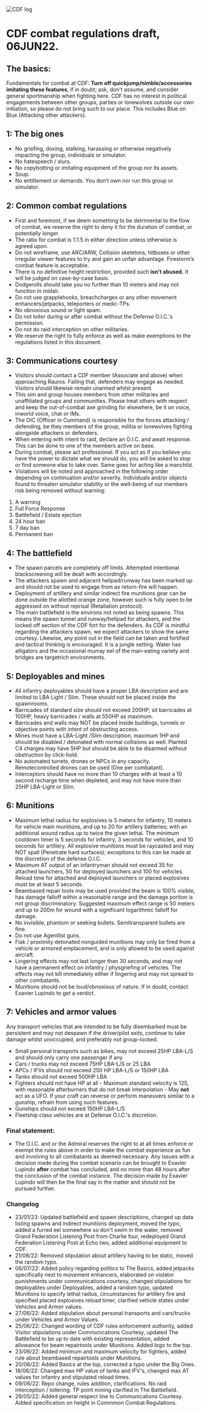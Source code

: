![CDF log](https://user-images.githubusercontent.com/81685693/175794254-183db228-385c-4fd4-a2fb-544b41a015c3.png)

# CDF combat regulations draft, 06JUN22.
## The basics:
Fundamentals for combat at CDF: **Turn off quickjump/nimble/accessories imitating these features**, if in doubt; ask, don't assume, and consider general sportmanship when fighting here. CDF has no interest in political engagements between other groups, parties or lonewolves outside our own initiation, so please do not bring such to our place. This includes Blue on Blue (Attacking other attackers).

## 1: The big ones
- No griefing, doxing, stalking, harassing or otherwise negatively impacting the group, individuals or simulator.
- No hatespeech / slurs.
- No copybotting or imitating equipment of the group nor its assets.
- Soup.
- No entitlement or demands. You don’t own nor run this group or simulator.

## 2: Common combat regulations
- First and foremost, if we deem something to be detrimental to the flow of combat, we reserve the right to deny it for the duration of combat, or potentially longer.
- The ratio for combat is 1:1.5 in either direction unless otherwise is agreed upon.
- Do not wireframe, use ARC/ARW, Collision skeletons, hitboxes or other irregular viewer features to try and gain an unfair advantage. Firestorm’s combat feature is acceptable.
- There is no definitive height restriction, provided such **isn't abused.** It will be judged on case-by-case basis.
- Dodgerolls should take you no further than 10 meters and may not function in midair.
- Do not use grapplehooks, breachcharges or any other movement enhancers/jetpacks, teleporters or medic-TPs.
- No obnoxious sound or light spam.
- Do not loiter during or after combat without the Defense O.I.C.'s permission.
- Do not do raid interception on other militaries.
- We reserve the right to fully enforce as well as make exemptions to the regulations listed in this document.

## 3: Communications courtesy
- Visitors should contact a CDF member (Associate and above) when approaching Rauros. Failing that, defenders may engage as needed. Visitors should likewise remain unarmed whilst present.
- This sim and group houses members from other militaries and unaffiliated groups and communities. Please treat others with respect and keep the out-of-combat axe grinding for elsewhere, be it on voice, inworld voice, chat or IMs.
- The OIC (Officer in Cummand) is responsible for the forces attacking / defending, be they members of the group, militia or lonewolves fighting alongside attackers or defenders.
- When entering with intent to raid, declare an O.I.C. and await response. This can be done to one of the members active on base.
- During combat, please act professional. If you act as if you believe you have the power to dictate what we should do, you will be asked to stop or find someone else to take over. Same goes for acting like a manchild.
- Violations will be noted and approached in the following order depending on continuation and/or severity. Individuals and/or objects found to threaten simulator stability or the well-being of our members risk being removed without warning:
1. A warning
2. Full Force Response
3. Battlefield / Estate ejection
4. 24 hour ban
5. 7 day ban
6. Permanent ban

## 4: The battlefield
- The spawn parcels are completely off limits. Attempted intentional blackscreening will be dealt with accordingly.
- The attackers spawn and adjacent helipad/runway has been marked up and should not be used to engage from as return-fire will happen. 
- Deployment of artillery and similar indirect fire munitions gear can be done outside the allotted orange zone, however such is fully open to be aggressed on without reprisal (Retaliation protocol).
- The main battlefield is the environs not noted as being spawns. This means the spawn tunnel and runway/helipad for attackers, and the locked off section of the CDF fort for the defenders. As CDF is mindful regarding the attackers spawn, we expect attackers to show the same courtesy. Likewise, any point out in the field can be taken and fortified and tactical thinking is encouraged. It is a jungle setting. Water has alligators and the occasional murray eel of the man-eating variety and bridges are targetrich environments.

## 5: Deployables and mines
- All infantry deployables should have a proper LBA description and are limited to LBA Light / Slim. These should not be placed inside the spawnrooms.
- Barricades of standard size should not exceed 200HP, sit barricades at 100HP, heavy barricades / walls at 550HP as maximum.
- Barricades and walls may NOT be placed inside buildings, tunnels or objective points with intent of obstructing access. 
- Mines must have a LBA-Light /Slim description, maximum 1HP and should be disabled / detonated with normal collisions as well. Planted C4 charges may have 5HP but should be able to be disarmed without obstruction by click-hold.
- No automated turrets, drones or NPCs in any capacity. Remotecontrolled drones can be used (One per combatant).
- Interceptors should have no more than 10 charges with at least a 10 second recharge time when depleted, and may not have more than 25HP LBA-Light or Slim.

## 6: Munitions
- Maximum lethal radius for explosives is 5 meters for infantry, 10 meters for vehicle main munitions, and up to 20 for artillery batteries; with an additional wound radius up to twice the given lethal. The minimum cooldown timer is 5 seconds for infantry, 3 seconds for vehicles, and 10 seconds for artillery. All explosive munitions must be raycasted and may NOT spall (Penetrate hard surfaces); exceptions to this can be made at the discretion of the defense O.I.C.
- Maximum AT output of an infantryman should not exceed 35 for attached launchers, 50 for deployed launchers and 100 for vehicles. Reload time for attached and deployed launchers or placed explosives must be at least 5 seconds.
- Beambased repair tools may be used provided the beam is 100% visible, has damage falloff within a reasonable range and the damage portion is not group discriminatory. Suggested maximum effect range is 50 meters and up to 200m for wound with a significant logarithmic falloff for damage.
- No invisible, phantom or seeking bullets. Semitransparent bullets are fine.
- Do not use Agentlist guns.
- Flak / proximity detonated nonguided munitions may only be fired from a vehicle or armored emplacement, and is only allowed to be used against aircraft.
- Lingering effects may not last longer than 30 seconds, and may not have a permanent effect on infantry / physgriefing of vehicles. The effects may not kill immediately either if lingering and may not spread to other combatants.
- Munitions should not be loud/obnoxious of nature. If in doubt, contact Exavier Lupindo to get a verdict.

## 7: Vehicles and armor values
Any transport vehicles that are intended to be fully disembarked must be persistent and may not despawn if the driver/pilot exits, continue to take damage whilst unoccupied, and preferably not group-locked.
- Small personal transports such as bikes, may not exceed 25HP LBA-L/S and should only carry one passenger if any
- Cars / trucks may not exceed 75HP LBA-L/S or 25 LBA
- APCs / IFVs should not exceed 250 HP LBA-L/S or 150HP LBA
- Tanks should not exceed 500HP LBA
- Fighters should not have HP at all - Maximum standard velocity is 125, with reasonable afterburners that do not break interpolation - May **not** act as a UFO. If your craft can reverse or perform maneuvers similar to a gunship, refrain from using such features.
- Gunships should not exceed 150HP LBA-L/S
- Fleetship class vehicles are at Defense O.I.C.'s discretion.


### Final statement:
- The O.I.C. and or the Admiral reserves the right to at all times enforce or exempt the rules above in order to make the combat experience as fun and involving to all combatants as deemed necessary. Any issues with a decision made during the combat scenario can be brought to Exavier Lupindo **after** combat has concluded, and no more than 48 hours after the conclusion of the combat instance. The decision made by Exavier Lupindo will then be the final say in the matter and should not be pursued further.


### Changelog
- 23/01/23: Updated battlefield and spawn descriptions, changed up data listing spawns and indirect munitions deployment, moved the typo, added a furred eel somewhere so don't swim in the water, removed Grand Federation Listening Post from Charlie four, redeployed Grand Federation Listening Post at Echo two, added additional equipment to CDF.
- 21/08/22: Removed stipulation about artillery having to be static, moved the random typo.
- 06/07/22: Added policy regarding politics to The Basics, added jetpacks specifically next to movement enhancers, elaborated on violator punishments under communications courtesy, changed stipulations for deployables under Deployables, added a random typo, updated Munitions to specify lethal radius, circumstances for artillery fire and specified placed explosives reload timer, clarified vehicle states under Vehicles and Armor values.
- 27/06/22: Added stipulation about personal transports and cars/trucks under Vehicles and Armor Values.
- 25/06/22: Changed wording of CDF rules enforcement authority, added Visitor stipulations under Communications Courtesy, updated The Battlefield to be up to date with existing representation, added allowance for beam repairtools under Munitions. Added logo to the top.
- 23/06/22: Added minimum and maximum velocity for fighters, added rule about beambased repairtools under Munitions.
- 20/06/22: Added Basics at the top, corrected a typo under the Big Ones.
- 18/06/22: Changed max HP value of tanks and IFV's, changed max AT values for infantry and stipulated reload times.
- 09/06/22: Repo change, rules addition, clarifications.
 No raid interception / loitering.
 TP point mining clarified in The Battlefield.
- 29/05/22: Added general respect line to Communications Courtesy. Added specification on height in Commmon Combat Regulations.
